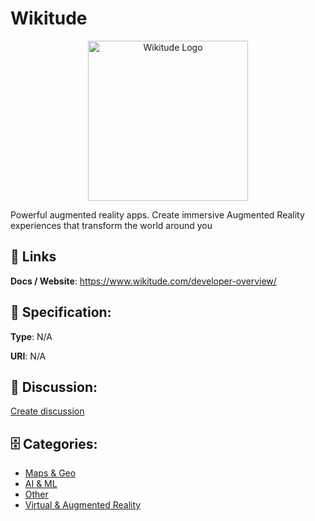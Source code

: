 # Wikitude
<p align="center">
    <img width="256" src="https://raw.githubusercontent.com/apis-list/apis-list/main/apis/wikitude/logo_256x256.png" alt="Wikitude Logo"/>
</p>

Powerful augmented reality apps. Create immersive Augmented Reality experiences that transform the world around you

##  🔗 Links
**Docs / Website**: https://www.wikitude.com/developer-overview/

## 🧬 Specification:
**Type**: N/A

**URI**: N/A

## 💬 Discussion:
[Create discussion](https://github.com/apis-list/apis-list/discussions/new)

## 🗄️ Categories:
- [Maps & Geo](https://github.com/apis-list/apis-list#maps--geo)
- [AI & ML](https://github.com/apis-list/apis-list#ai--ml)
- [Other](https://github.com/apis-list/apis-list#other)
- [Virtual & Augmented Reality](https://github.com/apis-list/apis-list#virtual--augmented-reality)



